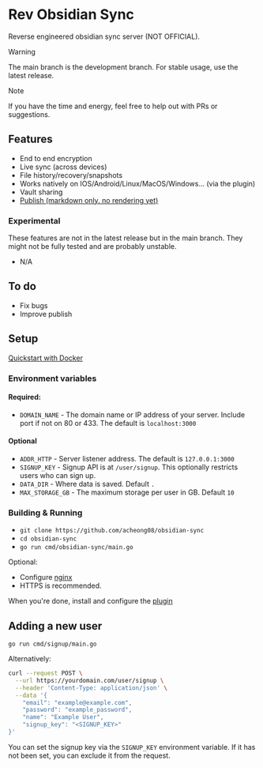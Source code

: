 # Rev Obsidian Sync

Reverse engineered obsidian sync server (NOT OFFICIAL).

> [!WARNING]
> The main branch is the development branch. For stable usage, use the latest release.

> [!NOTE]
> If you have the time and energy, feel free to help out with PRs or suggestions.

## Features

- End to end encryption
- Live sync (across devices)
- File history/recovery/snapshots
- Works natively on IOS/Android/Linux/MacOS/Windows... (via the plugin)
- Vault sharing
- [Publish (markdown only. no rendering yet)](https://github.com/acheong08/obi-sync/wiki/Obsidian-Publish)

### Experimental

These features are not in the latest release but in the main branch. They might not be fully tested and are probably unstable.

- N/A

## To do

- Fix bugs
- Improve publish

## Setup

[Quickstart with Docker](https://github.com/acheong08/rev-obsidian-sync/blob/main/docker-compose.yml)

### Environment variables

#### Required:

- `DOMAIN_NAME` - The domain name or IP address of your server. Include port if not on 80 or 433. The default is `localhost:3000`

#### Optional

- `ADDR_HTTP` - Server listener address. The default is `127.0.0.1:3000`
- `SIGNUP_KEY` - Signup API is at `/user/signup`. This optionally restricts users who can sign up.
- `DATA_DIR` - Where data is saved. Default `.`
- `MAX_STORAGE_GB` - The maximum storage per user in GB. Default `10`

### Building & Running

- `git clone https://github.com/acheong08/obsidian-sync`
- `cd obsidian-sync`
- `go run cmd/obsidian-sync/main.go`

Optional:

- Configure [nginx](https://github.com/acheong08/rev-obsidian-sync/wiki/Nginx-Configuration)
- HTTPS is recommended.

When you're done, install and configure the [plugin](https://github.com/acheong08/rev-obsidian-sync-plugin)

## Adding a new user

`go run cmd/signup/main.go`

Alternatively:

```bash
curl --request POST \
  --url https://yourdomain.com/user/signup \
  --header 'Content-Type: application/json' \
  --data '{
	"email": "example@example.com",
	"password": "example_password",
	"name": "Example User",
	"signup_key": "<SIGNUP_KEY>"
}'
```

You can set the signup key via the `SIGNUP_KEY` environment variable. If it has not been set, you can exclude it from the request.
